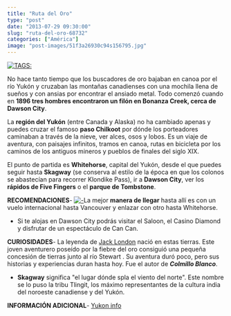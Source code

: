 ```yaml
---
title: "Ruta del Oro"
type: "post"
date: "2013-07-29 09:30:00"
slug: "ruta-del-oro-68732"
categories: ["América"]
image: "post-images/51f3a26930c94s156795.jpg"
---
```


[ ![ TAGS:](post-images/51f3a26930c94s156795.jpg "Nougha Creek by Dru!")](http://www.flickr.com/photos/druclimb/104855820/sizes/z/in/photostream/)

No hace tanto tiempo que los buscadores de oro bajaban en canoa por el río Yukón y cruzaban las montañas canadienses con una mochila llena de sueños y con ansias por encontrar el ansiado metal. Todo comenzó cuando en **1896 tres hombres encontraron un filón en Bonanza Creek, cerca de Dawson City**.  
  
La **región del Yukón** (entre Canada y Alaska) no ha cambiado apenas y puedes cruzar el famoso **paso Chilkoot** por dónde los porteadores caminaban a través de la nieve, ver alces, osos y lobos. Es un viaje de aventura, con paisajes infinitos, tramos en canoa, rutas en bicicleta por los caminos de los antiguos mineros y pueblos de finales del siglo XIX.  
  
El punto de partida es **Whitehorse**, capital del Yukón, desde el que puedes seguir hasta **Skagway** (se conserva al estilo de la época en que los colonos se abastecían para recorrer Klondike Pass), ir a **Dawson City**, ver los **rápidos de Five Fingers** o el **parque de Tombstone**.  
  
**RECOMENDACIONES**- [ ![ - ](post-images/51f3a166f0d81s261981.jpg "oso grizzlie by bimiers2")](http://www.flickr.com/photos/blmiers2/6128832572/sizes/z/in/photostream/)La mejor **manera de llegar** hasta allí es con un vuelo internacional hasta Vancouver y enlazar con otro hasta Whitehorse.
- Si te alojas en Dawson City podrás visitar el Saloon, el Casino Diamond y disfrutar de un espectáculo de Can Can.

**CURIOSIDADES**- La leyenda de [Jack London](http://es.wikipedia.org/wiki/Jack_London) nació en estas tierras. Este joven aventurero poseído por la fiebre del oro consiguió una pequeña concesión de tierras junto al río Stewart . Su aventura duró poco, pero sus historias y experiencias duran hasta hoy. Fue el autor de ***Colmillo Blanco***.
- **Skagway** significa "el lugar dónde spla el viento del norte". Este nombre se lo puso la tribu Tlingit, los máximo representantes de la cultura india del noroeste canadiense y del Yukón.

**INFORMACIÓN ADICIONAL**- [Yukon info](http://www.yukoninfo.com)